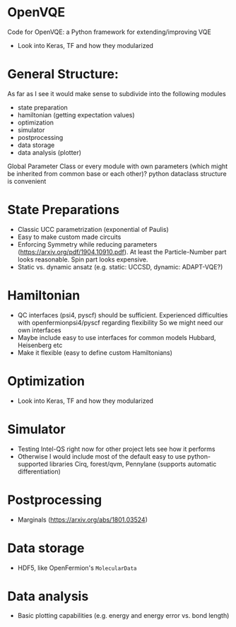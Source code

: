 # OpenVQE
Code for OpenVQE: a Python framework for extending/improving VQE

- Look into Keras, TF and how they modularized 

# General Structure:
As far as I see it would make sense to subdivide into the following modules 
- state preparation
- hamiltonian (getting expectation values)
- optimization
- simulator
- postprocessing
- data storage
- data analysis (plotter)

Global Parameter Class or every module with own parameters (which might be inherited from common base or each other)?
python dataclass structure is convenient

# State Preparations
- Classic UCC parametrization (exponential of Paulis)
- Easy to make custom made circuits
- Enforcing Symmetry while reducing parameters
  (https://arxiv.org/pdf/1904.10910.pdf). 
  At least the Particle-Number part looks reasonable. 
  Spin part looks expensive. 
- Static vs. dynamic ansatz (e.g. static: UCCSD, dynamic: ADAPT-VQE?)

# Hamiltonian
- QC interfaces (psi4, pyscf) should be sufficient. 
  Experienced difficulties with openfermionpsi4/pyscf regarding flexibility
  So we might need our own interfaces
- Maybe include easy to use interfaces for common models
  Hubbard, Heisenberg etc
- Make it flexible (easy to define custom Hamiltonians)

# Optimization
- Look into Keras, TF and how they modularized 

# Simulator
- Testing Intel-QS right now for other project
  lets see how it performs
- Otherwise I would include most of the default easy to use python-supported libraries
  Cirq, forest/qvm, Pennylane (supports automatic differentiation)
  
# Postprocessing
- Marginals (https://arxiv.org/abs/1801.03524)

# Data storage
- HDF5, like OpenFermion's `MolecularData`

# Data analysis
- Basic plotting capabilities (e.g. energy and energy error vs. bond length)
